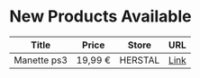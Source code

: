 # New Products Available

| Title | Price | Store | URL |
|---|---|---|---|
| Manette ps3 | 19,99 € | HERSTAL | [Link](https://www.cashconverters.be/fr/accessoires-jeux-video/846318-manette-ps3.html) |

